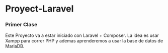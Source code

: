 # Proyect-Laravel

### Primer Clase

Este Proyecto va a estar iniciado con Laravel + Composer. La idea es usar Xampp para correr PHP y ademas aprenderemos a usar la base de datos de MariaDB.

